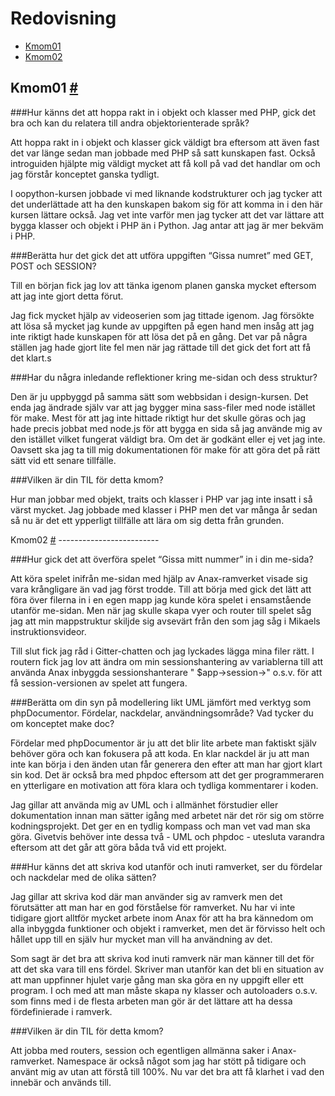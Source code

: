 ---
---
Redovisning
=========================

* [Kmom01](#kmom01)
* [Kmom02](#kmom02)
<!-- * [Kmom03](#kmom03)
* [Kmom04](#kmom04)
* [Kmom05](#kmom05)
* [Kmom06](#kmom06)
* [Kmom10](#kmom10) -->


Kmom01 <a class="float-right header-anchor" href="#kmom01" id="kmom01">#</a>
-------------------------

###Hur känns det att hoppa rakt in i objekt och klasser med PHP, gick det bra och kan du relatera till andra objektorienterade språk?

Att hoppa rakt in i objekt och klasser gick väldigt bra eftersom att även fast det var länge sedan man jobbade med PHP så satt kunskapen fast. Också introguiden hjälpte mig väldigt mycket att få koll på vad det handlar om och jag förstår konceptet ganska tydligt.

I oopython-kursen jobbade vi med liknande kodstrukturer och jag tycker att det underlättade att ha den kunskapen bakom sig för att komma in i den här kursen lättare också. Jag vet inte varför men jag tycker att det var lättare att bygga klasser och objekt i PHP än i Python. Jag antar att jag är mer bekväm i PHP.


###Berätta hur det gick det att utföra uppgiften “Gissa numret” med GET, POST och SESSION?

Till en början fick jag lov att tänka igenom planen ganska mycket eftersom att jag inte gjort detta förut.

Jag fick mycket hjälp av videoserien som jag tittade igenom. Jag försökte att lösa så mycket jag kunde av uppgiften på egen hand men insåg att jag inte riktigt hade kunskapen för att lösa det på en gång. Det var på några ställen jag hade gjort lite fel men när jag rättade till det gick det fort att få det klart.s


###Har du några inledande reflektioner kring me-sidan och dess struktur?

Den är ju uppbyggd på samma sätt som webbsidan i design-kursen. Det enda jag ändrade själv var att jag bygger mina sass-filer med node istället för make. Mest för att jag inte hittade riktigt hur det skulle göras och jag hade precis jobbat med node.js för att bygga en sida så jag använde mig av den istället vilket fungerat väldigt bra. Om det är godkänt eller ej vet jag inte. Oavsett ska jag ta till mig dokumentationen för make för att göra det på rätt sätt vid ett senare tillfälle.


###Vilken är din TIL för detta kmom?

Hur man jobbar med objekt, traits och klasser i PHP var jag inte insatt i så värst mycket. Jag jobbade med klasser i PHP men det var många år sedan så nu är det ett ypperligt tillfälle att lära om sig detta från grunden.


<div id="kmom02"></div>
Kmom02 <a class="float-right header-anchor" href="#kmom02" id="kmom02">#</a>
-------------------------



###Hur gick det att överföra spelet “Gissa mitt nummer” in i din me-sida?

Att köra spelet inifrån me-sidan med hjälp av Anax-ramverket visade sig vara krångligare än vad jag först trodde. Till att börja med gick det lätt att föra över filerna in i en egen mapp jag kunde köra spelet i ensamstående utanför me-sidan. Men när jag skulle skapa vyer och router till spelet såg jag att min mappstruktur skiljde sig avsevärt från den som jag såg i Mikaels instruktionsvideor. 

Till slut fick jag råd i Gitter-chatten och jag lyckades lägga mina filer rätt. I routern fick jag lov att ändra om min sessionshantering av variablerna till att använda Anax inbyggda sessionshanterare " $app->session->" o.s.v. för att få session-versionen av spelet att fungera. 


###Berätta om din syn på modellering likt UML jämfört med verktyg som phpDocumentor. Fördelar, nackdelar, användningsområde? Vad tycker du om konceptet make doc?

Fördelar med phpDocumentor är ju att det blir lite arbete man faktiskt själv behöver göra och kan fokusera på att koda. En klar nackdel är ju att man inte kan börja i den änden utan får generera den efter att man har gjort klart sin kod. Det är också bra med phpdoc eftersom att det ger programmeraren en ytterligare en motivation att föra klara och tydliga kommentarer i koden.

Jag gillar att använda mig av UML och i allmänhet förstudier eller dokumentation innan man sätter igång med arbetet när det rör sig om större kodningsprojekt. Det ger en en tydlig kompass och man vet vad man ska göra. Givetvis behöver inte dessa två - UML och phpdoc - utesluta varandra eftersom att det går att göra båda två vid ett projekt.


###Hur känns det att skriva kod utanför och inuti ramverket, ser du fördelar och nackdelar med de olika sätten?

Jag gillar att skriva kod där man använder sig av ramverk men det förutsätter att man har en god förståelse för ramverket. Nu har vi inte tidigare gjort alltför mycket arbete inom Anax för att ha bra kännedom om alla inbyggda funktioner och objekt i ramverket, men det är förvisso helt och hållet upp till en själv hur mycket man vill ha användning av det.

Som sagt är det bra att skriva kod inuti ramverk när man känner till det för att det ska vara till ens fördel. Skriver man utanför kan det bli en situation av att man uppfinner hjulet varje gång man ska göra en ny uppgift eller ett program. I och med att man måste skapa ny klasser och autoloaders o.s.v. som finns med i de flesta arbeten man gör är det lättare att ha dessa fördefinierade i ramverk.

###Vilken är din TIL för detta kmom?

Att jobba med routers, session och egentligen allmänna saker i Anax-ramverket. Namespace är också något som jag har stött på tidigare och använt mig av utan att förstå till 100%. Nu var det bra att få klarhet i vad den innebär och används till.


<!-- 
Kmom03 <a class="float-right header-anchor" href="#Kmom03" id="Kmom03">#</a>
-------------------------

Kmom04 <a class="float-right header-anchor" href="#kmom04" id="kmom04">#</a>
-------------------------

Kmom05 <a class="float-right header-anchor" href="#kmom05" id="kmom05">#</a>
-------------------------

Kmom06 <a class="float-right header-anchor" href="#kmom06" id="kmom06">#</a>
-------------------------

Kmom07-10 <a class="float-right header-anchor" href="#kmom10" id="kmom10">#</a>
-------------------------
 -->

